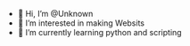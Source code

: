 - 👋 Hi, I’m @Unknown
- 👀 I’m interested in making Websits
- 🌱 I’m currently learning python and scripting
